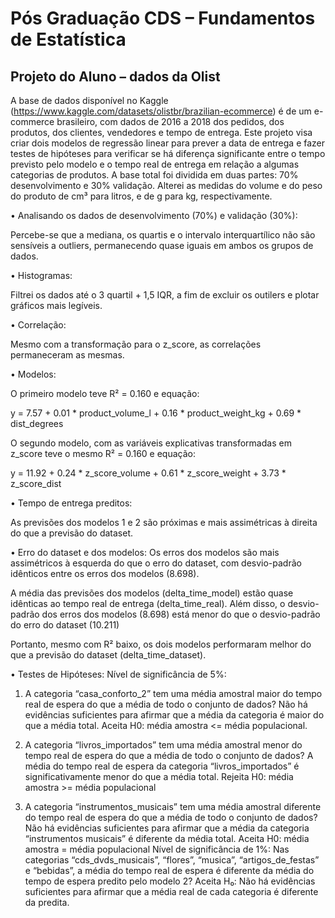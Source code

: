 # Pós Graduação CDS – Fundamentos de Estatística
## Projeto do Aluno – dados da Olist			

A base de dados disponível no Kaggle (https://www.kaggle.com/datasets/olistbr/brazilian-ecommerce) é de um e-commerce brasileiro, com dados de 2016 a 2018 dos pedidos, dos produtos, dos clientes, vendedores e tempo de entrega. Este projeto visa criar dois modelos de regressão linear para prever a data de entrega e fazer testes de hipóteses para verificar se há diferença significante entre o tempo previsto pelo modelo e o tempo real de entrega em relação a algumas categorias de produtos.
A base total foi dividida em duas partes: 70% desenvolvimento e 30% validação.
Alterei as medidas do volume e do peso do produto de cm³ para litros, e de g para kg, respectivamente.

•	Analisando os dados de desenvolvimento (70%)  e validação (30%):

Percebe-se que a mediana, os quartis e o intervalo interquartílico não são sensíveis a outliers, permanecendo quase iguais em ambos os grupos de dados.

•	Histogramas:

Filtrei os dados até o 3 quartil + 1,5 IQR, a fim de excluir os outilers e plotar gráficos mais legíveis.

•	Correlação:

Mesmo com a transformação para o z_score, as correlações permaneceram as mesmas.

•	Modelos:

O primeiro modelo teve R² = 0.160 e equação:

 y = 7.57 + 0.01 * product_volume_l + 0.16 * product_weight_kg + 0.69 * dist_degrees

O segundo modelo, com as variáveis explicativas transformadas em z_score teve o mesmo R² = 0.160 e equação:

y = 11.92 + 0.24 * z_score_volume + 0.61 * z_score_weight + 3.73 * z_score_dist

•	Tempo de entrega preditos:

As previsões dos modelos 1 e 2 são próximas e mais assimétricas à direita do que a previsão do dataset.

•	Erro do dataset e dos modelos:
Os erros dos modelos são mais assimétricos à esquerda do que o erro do dataset, com desvio-padrão idênticos entre os erros dos modelos (8.698).

A média das previsões dos modelos (delta_time_model) estão quase idênticas ao tempo real de entrega (delta_time_real). Além disso, o desvio-padrão dos erros dos modelos (8.698) está menor do que o desvio-padrão do erro do dataset (10.211)
 
Portanto, mesmo com R² baixo, os dois modelos performaram melhor do que a previsão do dataset (delta_time_dataset).

•	Testes de Hipóteses:
Nível de significância de 5%:
1.	A categoria “casa_conforto_2ˮ tem uma média amostral maior do tempo real 
de espera do que a média de todo o conjunto de dados? 
Não há evidências suficientes para afirmar que a média da categoria é maior do que a média total. Aceita H0: média amostra <= média populacional.

2.	A categoria “livros_importadosˮ tem uma média amostral menor do tempo 
real de espera do que a média de todo o conjunto de dados?
A média do tempo real de espera da categoria “livros_importados” é significativamente menor do que a média total. Rejeita H0: média amostra >= média populacional

3.	A categoria “instrumentos_musicaisˮ tem uma média amostral diferente do 
tempo real de espera do que a média de todo o conjunto de dados?
Não há evidências suficientes para afirmar que a média da categoria “instrumentos musicais” é diferente da média total. Aceita H0: média amostra = média populacional
Nível de significância de 1%:
Nas categorias “cds_dvds_musicaisˮ, “flores”, “musica”, “artigos_de_festas” e “bebidas”, a média do tempo real de espera é diferente da média do tempo de espera predito pelo modelo 2? 
Aceita H₀: Não há evidências suficientes para afirmar que a média real de cada categoria é diferente da predita.
























